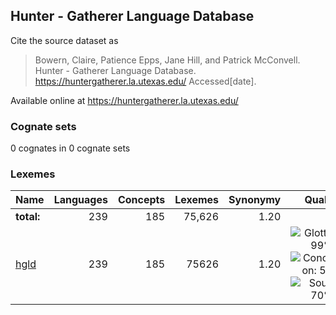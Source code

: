 ## Hunter - Gatherer Language Database

Cite the source dataset as

> Bowern, Claire, Patience Epps, Jane Hill, and Patrick McConvell. Hunter - Gatherer Language Database. https://huntergatherer.la.utexas.edu/ Accessed[date].

Available online at https://huntergatherer.la.utexas.edu/

### Cognate sets
0 cognates in 0 cognate sets

### Lexemes

Name | Languages | Concepts | Lexemes | Synonymy | Quality
:--- | ---:| ---:| ---:| ---:|:---:
**total:** | 239 | 185 | 75,626 | 1.20 | 
[hgld](cldf/hgld.csv) | 239 | 185 | 75626 | 1.20 | ![Glottolog: 99%](https://img.shields.io/badge/Glottolog-99%25-brightgreen.svg "Glottolog: 99%") ![Concepticon: 52%](https://img.shields.io/badge/Concepticon-52%25-red.svg "Concepticon: 52%") ![Source: 70%](https://img.shields.io/badge/Source-70%25-orange.svg "Source: 70%")